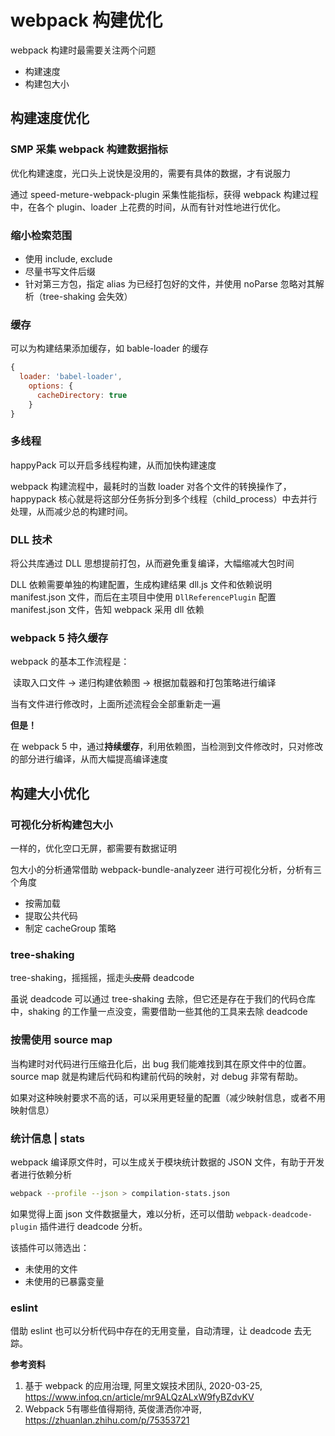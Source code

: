 # webpack 构建优化

webpack 构建时最需要关注两个问题

- 构建速度
- 构建包大小



## 构建速度优化

### SMP 采集 webpack 构建数据指标

优化构建速度，光口头上说快是没用的，需要有具体的数据，才有说服力

通过 speed-meture-webpack-plugin 采集性能指标，获得 webpack 构建过程中，在各个 plugin、loader 上花费的时间，从而有针对性地进行优化。



### 缩小检索范围

- 使用 include, exclude
- 尽量书写文件后缀
- 针对第三方包，指定 alias 为已经打包好的文件，并使用 noParse 忽略对其解析（tree-shaking 会失效）



### 缓存

可以为构建结果添加缓存，如 bable-loader 的缓存

```js
{
  loader: 'babel-loader',
    options: {
      cacheDirectory: true
    }
}
```



### 多线程

happyPack 可以开启多线程构建，从而加快构建速度

webpack 构建流程中，最耗时的当数 loader 对各个文件的转换操作了，happypack 核心就是将这部分任务拆分到多个线程（child_process）中去并行处理，从而减少总的构建时间。



### DLL 技术

将公共库通过 DLL 思想提前打包，从而避免重复编译，大幅缩减大包时间

DLL 依赖需要单独的构建配置，生成构建结果 dll.js 文件和依赖说明 manifest.json 文件，而后在主项目中使用 `DllReferencePlugin` 配置 manifest.json 文件，告知 webpack 采用 dll 依赖



### webpack 5 持久缓存

webpack 的基本工作流程是：

​	读取入口文件 -> 递归构建依赖图 -> 根据加载器和打包策略进行编译

当有文件进行修改时，上面所述流程会全部重新走一遍

**但是！**

在 webpack 5 中，通过**持续缓存**，利用依赖图，当检测到文件修改时，只对修改的部分进行编译，从而大幅提高编译速度





## 构建大小优化

### 可视化分析构建包大小

一样的，优化空口无屏，都需要有数据证明

包大小的分析通常借助 webpack-bundle-analyzeer 进行可视化分析，分析有三个角度

- 按需加载
- 提取公共代码
- 制定 cacheGroup 策略



### tree-shaking

tree-shaking，摇摇摇，摇走~~头皮屑~~ deadcode

虽说 deadcode 可以通过 tree-shaking 去除，但它还是存在于我们的代码仓库中，shaking 的工作量一点没变，需要借助一些其他的工具来去除 deadcode



### 按需使用 source map

当构建时对代码进行压缩丑化后，出 bug 我们能难找到其在原文件中的位置。source map 就是构建后代码和构建前代码的映射，对 debug 非常有帮助。

如果对这种映射要求不高的话，可以采用更轻量的配置（减少映射信息，或者不用映射信息）



### 统计信息 | stats

webpack 编译原文件时，可以生成关于模块统计数据的 JSON 文件，有助于开发者进行依赖分析

```bash
webpack --profile --json > compilation-stats.json
```

如果觉得上面 json 文件数据量大，难以分析，还可以借助 `webpack-deadcode-plugin` 插件进行 deadcode 分析。

该插件可以筛选出：

- 未使用的文件
- 未使用的已暴露变量



### eslint

借助 eslint 也可以分析代码中存在的无用变量，自动清理，让 deadcode 去无踪。



**参考资料**

1. 基于 webpack 的应用治理, 阿里文娱技术团队, 2020-03-25, https://www.infoq.cn/article/mr9ALQzALxW9fyBZdvKV
2. Webpack 5有哪些值得期待, 英俊潇洒你冲哥, https://zhuanlan.zhihu.com/p/75353721